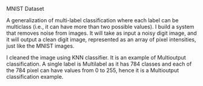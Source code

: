 MNIST Dataset

A generalization of multi-label classification where each label can be multiclass (i.e., it can have more than two possible values). I build a system that removes noise from images. It will take as input a noisy digit image, and it will output a clean digit image, represented as an array of pixel intensities, just like the MNIST images.

I cleaned the image using KNN classifier. It is an example of Multioutput classification. A single label is Multilabel as it has 784 classes and each of the 784 pixel can have values from 0 to 255, hence it is a Multioutput classification example.
